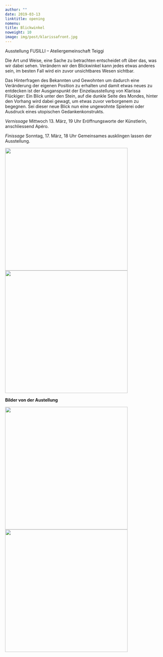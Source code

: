 ```yaml
---
author: ""
date: 2019-03-13
linktitle: opening
nomenu:
title: Blickwinkel
noweight: 10
image: img/post/klarissafront.jpg
---
```



Ausstellung FUSILLI – Ateliergemeinschaft Teiggi

Die Art und Weise, eine Sache zu betrachten entscheidet oft über das, was wir dabei sehen. Verändern wir den Blickwinkel kann jedes etwas anderes sein, im besten Fall wird ein zuvor unsichtbares Wesen sichtbar.

Das Hinterfragen des Bekannten und Gewohnten um dadurch eine Veränderung der eigenen Position zu erhalten und damit etwas neues zu entdecken ist der Ausganspunkt der Einzelausstellung von Klarissa Flückiger: Ein Blick unter den Stein, auf die dunkle Seite des Mondes, hinter den Vorhang wird dabei
gewagt, um etwas zuvor verborgenem zu begegnen. Sei dieser neue Blick nun eine ungewohnte Spielerei oder Ausdruck eines utopischen Gedankenkonstrukts.

*Vernissage*
Mittwoch 13. März, 19 Uhr
Eröffnungsworte der Künstlerin, anschliessend Apéro.

*Finissage*
Sonntag, 17. März, 18 Uhr
­Gemeinsames ausklingen lassen der Ausstellung.





<img src="/img/post/klarissafront.jpg" weight="200" width="400" style="padding-right:15px">  <img src="/img/post/klarissaback.jpg" weight="200" width="400">





<b>Bilder von der Austellung<b/>

<img src="/img/post/blick1.jpg" weight="200" width="400" style="padding-right:15px">   <img src="/img/post/blick2.jpeg" weight="200" width="400"> <br>
<br>
